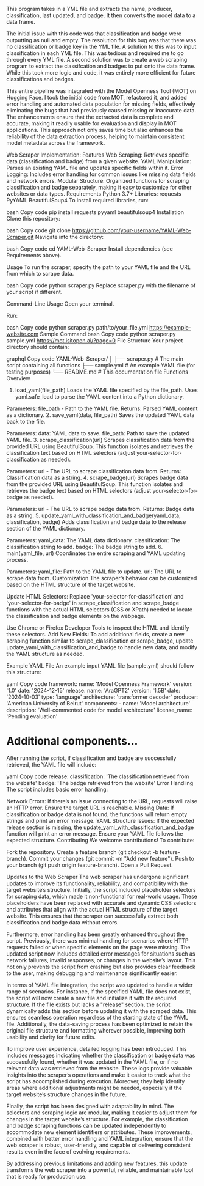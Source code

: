This program takes in a YML file and extracts the name, producer, classification, last updated, and badge. It then converts the model data to a data frame. 

The initial issue with this code was that classification and badge were outputting as null and empty. The resolution for this bug was that there was no classification or badge key in the YML file. A solution to this was to input classification in each YML file. This was tedious and required me to go through every YML file. A second solution was to create a web scraping program to extract the classifcation and badges to put onto the data frame. While this took more logic and code, it was entirely more efficient for future classifications and badges. 

This entire pipeline was integrated with the Model Openness Tool (MOT) on Hugging Face. I took the initial code from MOT, refactored it, and added error handling and automated data population for missing fields, effectively eliminating the bugs that had previously caused missing or inaccurate data. The enhancements ensure that the extracted data is complete and accurate, making it readily usable for evaluation and display in MOT applications. This approach not only saves time but also enhances the reliability of the data extraction process, helping to maintain consistent model metadata across the framework.


Web Scraper Implementation:
Features
Web Scraping: Retrieves specific data (classification and badge) from a given website.
YAML Manipulation: Parses an existing YAML file and updates specific fields within it.
Error Logging: Includes error handling for common issues like missing data fields and network errors.
Modular Structure: Organized functions for scraping classification and badge separately, making it easy to customize for other websites or data types.
Requirements
Python 3.7+
Libraries:
requests
PyYAML
BeautifulSoup4
To install required libraries, run:

bash
Copy code
pip install requests pyyaml beautifulsoup4
Installation
Clone this repository:

bash
Copy code
git clone https://github.com/your-username/YAML-Web-Scraper.git
Navigate into the directory:

bash
Copy code
cd YAML-Web-Scraper
Install dependencies (see Requirements above).

Usage
To run the scraper, specify the path to your YAML file and the URL from which to scrape data.

bash
Copy code
python scraper.py
Replace scraper.py with the filename of your script if different.

Command-Line Usage
Open your terminal.

Run:

bash
Copy code
python scraper.py path/to/your_file.yml https://example-website.com
Sample Command
bash
Copy code
python scraper.py sample.yml https://mot.isitopen.ai/?page=0
File Structure
Your project directory should contain:

graphql
Copy code
YAML-Web-Scraper/
│
├── scraper.py        # The main script containing all functions
├── sample.yml        # An example YAML file (for testing purposes)
└── README.md         # This documentation file
Functions Overview
1. load_yaml(file_path)
Loads the YAML file specified by the file_path. Uses yaml.safe_load to parse the YAML content into a Python dictionary.

Parameters: file_path - Path to the YAML file.
Returns: Parsed YAML content as a dictionary.
2. save_yaml(data, file_path)
Saves the updated YAML data back to the file.

Parameters:
data: YAML data to save.
file_path: Path to save the updated YAML file.
3. scrape_classification(url)
Scrapes classification data from the provided URL using BeautifulSoup. This function isolates and retrieves the classification text based on HTML selectors (adjust your-selector-for-classification as needed).

Parameters: url - The URL to scrape classification data from.
Returns: Classification data as a string.
4. scrape_badge(url)
Scrapes badge data from the provided URL using BeautifulSoup. This function isolates and retrieves the badge text based on HTML selectors (adjust your-selector-for-badge as needed).

Parameters: url - The URL to scrape badge data from.
Returns: Badge data as a string.
5. update_yaml_with_classification_and_badge(yaml_data, classification, badge)
Adds classification and badge data to the release section of the YAML dictionary.

Parameters:
yaml_data: The YAML data dictionary.
classification: The classification string to add.
badge: The badge string to add.
6. main(yaml_file, url)
Coordinates the entire scraping and YAML updating process.

Parameters:
yaml_file: Path to the YAML file to update.
url: The URL to scrape data from.
Customization
The scraper’s behavior can be customized based on the HTML structure of the target website.

Update HTML Selectors: Replace 'your-selector-for-classification' and 'your-selector-for-badge' in scrape_classification and scrape_badge functions with the actual HTML selectors (CSS or XPath) needed to locate the classification and badge elements on the webpage.

Use Chrome or Firefox Developer Tools to inspect the HTML and identify these selectors.
Add New Fields: To add additional fields, create a new scraping function similar to scrape_classification or scrape_badge, update update_yaml_with_classification_and_badge to handle new data, and modify the YAML structure as needed.

Example YAML File
An example input YAML file (sample.yml) should follow this structure:

yaml
Copy code
framework:
  name: 'Model Openness Framework'
  version: '1.0'
  date: '2024-12-15'
release:
  name: 'AraGPT2'
  version: '1.5B'
  date: '2024-10-03'
  type: 'language'
  architecture: 'transformer decoder'
  producer: 'American University of Beirut'
  components:
    - name: 'Model architecture'
      description: 'Well-commented code for model architecture'
      license_name: 'Pending evaluation'
  # Additional components...
After running the script, if classification and badge are successfully retrieved, the YAML file will include:

yaml
Copy code
release:
  classification: 'The classification retrieved from the website'
  badge: 'The badge retrieved from the website'
Error Handling
The script includes basic error handling:

Network Errors: If there’s an issue connecting to the URL, requests will raise an HTTP error. Ensure the target URL is reachable.
Missing Data: If classification or badge data is not found, the functions will return empty strings and print an error message.
YAML Structure Issues: If the expected release section is missing, the update_yaml_with_classification_and_badge function will print an error message. Ensure your YAML file follows the expected structure.
Contributing
We welcome contributions! To contribute:

Fork the repository.
Create a feature branch (git checkout -b feature-branch).
Commit your changes (git commit -m "Add new feature").
Push to your branch (git push origin feature-branch).
Open a Pull Request.

Updates to the Web Scraper
The web scraper has undergone significant updates to improve its functionality, reliability, and compatibility with the target website’s structure. Initially, the script included placeholder selectors for scraping data, which made it non-functional for real-world usage. These placeholders have been replaced with accurate and dynamic CSS selectors and attributes that align with the actual HTML structure of the target website. This ensures that the scraper can successfully extract both classification and badge data without errors.

Furthermore, error handling has been greatly enhanced throughout the script. Previously, there was minimal handling for scenarios where HTTP requests failed or when specific elements on the page were missing. The updated script now includes detailed error messages for situations such as network failures, invalid responses, or changes in the website’s layout. This not only prevents the script from crashing but also provides clear feedback to the user, making debugging and maintenance significantly easier.

In terms of YAML file integration, the script was updated to handle a wider range of scenarios. For instance, if the specified YAML file does not exist, the script will now create a new file and initialize it with the required structure. If the file exists but lacks a "release" section, the script dynamically adds this section before updating it with the scraped data. This ensures seamless operation regardless of the starting state of the YAML file. Additionally, the data-saving process has been optimized to retain the original file structure and formatting wherever possible, improving both usability and clarity for future edits.

To improve user experience, detailed logging has been introduced. This includes messages indicating whether the classification or badge data was successfully found, whether it was updated in the YAML file, or if no relevant data was retrieved from the website. These logs provide valuable insights into the scraper’s operations and make it easier to track what the script has accomplished during execution. Moreover, they help identify areas where additional adjustments might be needed, especially if the target website’s structure changes in the future.

Finally, the script has been designed with adaptability in mind. The selectors and scraping logic are modular, making it easier to adjust them for changes in the target website’s structure. For example, the classification and badge scraping functions can be updated independently to accommodate new element identifiers or attributes. These improvements, combined with better error handling and YAML integration, ensure that the web scraper is robust, user-friendly, and capable of delivering consistent results even in the face of evolving requirements.

By addressing previous limitations and adding new features, this update transforms the web scraper into a powerful, reliable, and maintainable tool that is ready for production use.